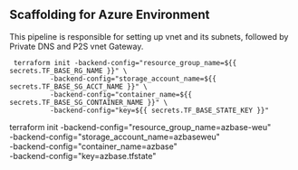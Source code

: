 ## Scaffolding for Azure Environment

This pipeline is responsible for setting up vnet and its subnets, followed by Private DNS and P2S vnet Gateway.


```
 terraform init -backend-config="resource_group_name=${{ secrets.TF_BASE_RG_NAME }}" \
          -backend-config="storage_account_name=${{ secrets.TF_BASE_SG_ACCT_NAME }}" \
          -backend-config="container_name=${{ secrets.TF_BASE_SG_CONTAINER_NAME }}" \
          -backend-config="key=${{ secrets.TF_BASE_STATE_KEY }}"
```


terraform init -backend-config="resource_group_name=azbase-weu" \
          -backend-config="storage_account_name=azbaseweu" \
          -backend-config="container_name=azbase" \
          -backend-config="key=azbase.tfstate"     